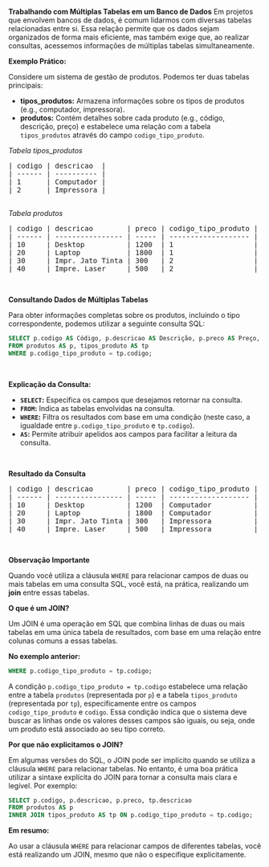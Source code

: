 **Trabalhando com Múltiplas Tabelas em um Banco de Dados**
Em projetos que envolvem bancos de dados, é comum lidarmos com diversas tabelas relacionadas entre si. Essa relação permite que os dados sejam organizados de forma mais eficiente, mas também exige que, ao realizar consultas, acessemos informações de múltiplas tabelas simultaneamente.

**Exemplo Prático:**

Considere um sistema de gestão de produtos. Podemos ter duas tabelas principais:

- **tipos_produtos:** Armazena informações sobre os tipos de produtos (e.g., computador, impressora).
- **produtos:** Contém detalhes sobre cada produto (e.g., código, descrição, preço) e estabelece uma relação com a tabela `tipos_produtos` através do campo `codigo_tipo_produto`.

*Tabela tipos_produtos*

<pre>
| codigo | descricao  |
| ------ | ---------- |
| 1      | Computador |
| 2      | Impressora |

</pre>

*Tabela produtos*

<pre>
| codigo | descricao        | preco | codigo_tipo_produto |
| ------ | ---------------- | ----- | ------------------- |
| 10     | Desktop          | 1200  | 1                   |
| 20     | Laptop           | 1800  | 1                   |
| 30     | Impr. Jato Tinta | 300   | 2                   |
| 40     | Impre. Laser     | 500   | 2                   |
</pre>
<br>

**Consultando Dados de Múltiplas Tabelas**

Para obter informações completas sobre os produtos, incluindo o tipo correspondente, podemos utilizar a seguinte consulta SQL:

```sql
SELECT p.codigo AS Código, p.descricao AS Descrição, p.preco AS Preço, tp.descricao AS Tipo
FROM produtos AS p, tipos_produto AS tp
WHERE p.codigo_tipo_produto = tp.codigo;
```
<br>

**Explicação da Consulta:**

- **`SELECT`:** Especifica os campos que desejamos retornar na consulta.
- **`FROM`:** Indica as tabelas envolvidas na consulta.
- **`WHERE`:** Filtra os resultados com base em uma condição (neste caso, a igualdade entre `p.codigo_tipo_produto` e `tp.codigo`).
- **`AS`:** Permite atribuir apelidos aos campos para facilitar a leitura da consulta.
<br>

**Resultado da Consulta**

<pre>
| codigo | descricao        | preco | codigo_tipo_produto |
| ------ | ---------------- | ----- | ------------------- |
| 10     | Desktop          | 1200  | Computador          |
| 20     | Laptop           | 1800  | Computador          |
| 30     | Impr. Jato Tinta | 300   | Impressora          |
| 40     | Impre. Laser     | 500   | Impressora          |
</pre>
<br>

**Observação Importante**

Quando você utiliza a cláusula `WHERE` para relacionar campos de duas ou mais tabelas em uma consulta SQL, você está, na prática, realizando um **join** entre essas tabelas.

**O que é um JOIN?**

Um JOIN é uma operação em SQL que combina linhas de duas ou mais tabelas em uma única tabela de resultados, com base em uma relação entre colunas comuns a essas tabelas.

**No exemplo anterior:**

```sql
WHERE p.codigo_tipo_produto = tp.codigo;
```

A condição `p.codigo_tipo_produto = tp.codigo` estabelece uma relação entre a tabela `produtos` (representada por `p`) e a tabela `tipos_produto` (representada por `tp`), especificamente entre os campos `codigo_tipo_produto` e `codigo`. Essa condição indica que o sistema deve buscar as linhas onde os valores desses campos são iguais, ou seja, onde um produto está associado ao seu tipo correto.

**Por que não explicitamos o JOIN?**

Em algumas versões do SQL, o JOIN pode ser implícito quando se utiliza a cláusula `WHERE` para relacionar tabelas. No entanto, é uma boa prática utilizar a sintaxe explícita do JOIN para tornar a consulta mais clara e legível. Por exemplo:

```sql
SELECT p.codigo, p.descricao, p.preco, tp.descricao
FROM produtos AS p
INNER JOIN tipos_produto AS tp ON p.codigo_tipo_produto = tp.codigo;
```

**Em resumo:**

Ao usar a cláusula `WHERE` para relacionar campos de diferentes tabelas, você está realizando um JOIN, mesmo que não o especifique explicitamente.
